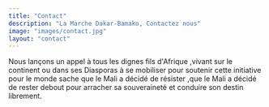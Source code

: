 ```yaml
---
title: "Contact"
description: "La Marche Dakar-Bamako, Contactez nous"
image: "images/contact.jpg"
layout: "contact"
---
```

Nous lançons un appel à tous les dignes fils d'Afrique ,vivant sur le continent ou dans ses Diasporas à se mobiliser pour soutenir cette initiative pour le monde sache que le Mali a décidé de résister ,que le Mali a décidé de rester debout pour arracher sa souveraineté et conduire son destin librement.
